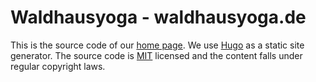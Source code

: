 # Waldhausyoga - waldhausyoga.de

This is the source code of our [home page][1]. We use [Hugo][2] as a static site generator. The source code is [MIT][3] licensed and the content falls under regular copyright laws.

[1]: https://waldhausyoga.de
[2]: https://gohugo.io
[3]: https://github.com/openyoga/waldhausyoga.de/blob/master/LICENSE.md
